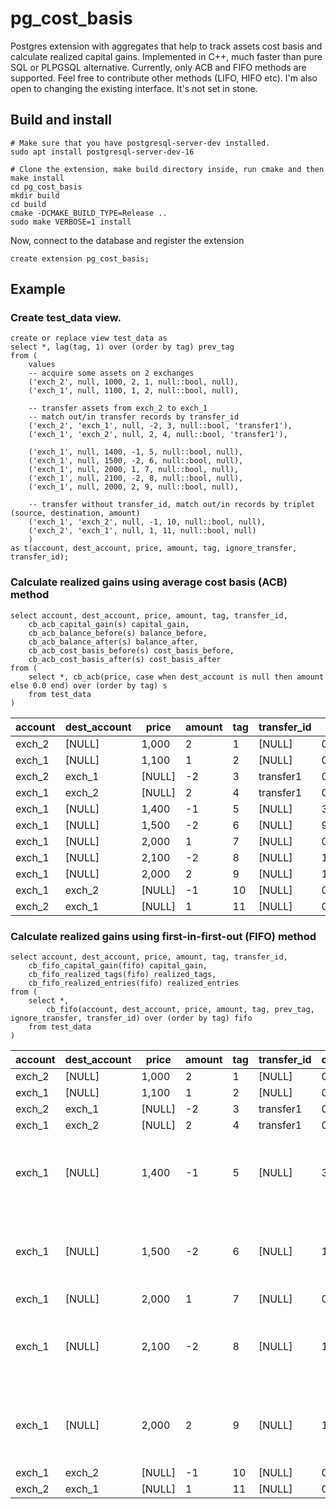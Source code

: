 # pg_cost_basis
Postgres extension with aggregates that help to track assets cost basis and calculate realized capital gains.
Implemented in C++, much faster than pure SQL or PLPGSQL alternative. 
Currently, only ACB and FIFO methods are supported. Feel free to contribute other methods (LIFO, HIFO etc). 
I'm also open to changing the existing interface. It's not set in stone.
## Build and install
```
# Make sure that you have postgresql-server-dev installed. 
sudo apt install postgresql-server-dev-16

# Clone the extension, make build directory inside, run cmake and then make install
cd pg_cost_basis
mkdir build
cd build
cmake -DCMAKE_BUILD_TYPE=Release ..
sudo make VERBOSE=1 install
```
Now, connect to the database and register the extension
```
create extension pg_cost_basis;
```

## Example
### Create test_data view.
```
create or replace view test_data as 
select *, lag(tag, 1) over (order by tag) prev_tag 
from (
	values
	-- acquire some assets on 2 exchanges
	('exch_2', null, 1000, 2, 1, null::bool, null),
	('exch_1', null, 1100, 1, 2, null::bool, null),
	
	-- transfer assets from exch_2 to exch_1
	-- match out/in transfer records by transfer_id
	('exch_2', 'exch_1', null, -2, 3, null::bool, 'transfer1'), 
	('exch_1', 'exch_2', null, 2, 4, null::bool, 'transfer1'),
	
	('exch_1', null, 1400, -1, 5, null::bool, null),	
	('exch_1', null, 1500, -2, 6, null::bool, null),	
	('exch_1', null, 2000, 1, 7, null::bool, null),
	('exch_1', null, 2100, -2, 8, null::bool, null),
	('exch_1', null, 2000, 2, 9, null::bool, null),
	
	-- transfer without transfer_id, match out/in records by triplet (source, destination, amount)
	('exch_1', 'exch_2', null, -1, 10, null::bool, null),
	('exch_2', 'exch_1', null, 1, 11, null::bool, null)		
	)
as t(account, dest_account, price, amount, tag, ignore_transfer, transfer_id);
```
### Calculate realized gains using average cost basis (ACB) method
```
select account, dest_account, price, amount, tag, transfer_id,
	cb_acb_capital_gain(s) capital_gain,
	cb_acb_balance_before(s) balance_before,
	cb_acb_balance_after(s) balance_after,
	cb_acb_cost_basis_before(s) cost_basis_before,
	cb_acb_cost_basis_after(s) cost_basis_after
from (
	select *, cb_acb(price, case when dest_account is null then amount else 0.0 end) over (order by tag) s
	from test_data
)
```
|account|dest_account|price|amount|tag|transfer_id|capital_gain|balance_before|balance_after|cost_basis_before|cost_basis_after|
|-------|------------|-----|------|---|-----------|------------|--------------|-------------|-----------------|----------------|
|exch_2|[NULL]|1,000|2|1|[NULL]|0|0|2|1|1,000|
|exch_1|[NULL]|1,100|1|2|[NULL]|0|2|3|1,000|1,033.3333333333|
|exch_2|exch_1|[NULL]|-2|3|transfer1|0|3|3|1,033.3333333333|1,033.3333333333|
|exch_1|exch_2|[NULL]|2|4|transfer1|0|3|3|1,033.3333333333|1,033.3333333333|
|exch_1|[NULL]|1,400|-1|5|[NULL]|366.6666666667|3|2|1,033.3333333333|1,033.3333333333|
|exch_1|[NULL]|1,500|-2|6|[NULL]|933.3333333333|2|0|1,033.3333333333|1,033.3333333333|
|exch_1|[NULL]|2,000|1|7|[NULL]|0|0|1|1,033.3333333333|2,000|
|exch_1|[NULL]|2,100|-2|8|[NULL]|100|1|-1|2,000|2,100|
|exch_1|[NULL]|2,000|2|9|[NULL]|100|-1|1|2,100|2,000|
|exch_1|exch_2|[NULL]|-1|10|[NULL]|0|1|1|2,000|2,000|
|exch_2|exch_1|[NULL]|1|11|[NULL]|0|1|1|2,000|2,000|

### Calculate realized gains using first-in-first-out (FIFO) method
```
select account, dest_account, price, amount, tag, transfer_id,
	cb_fifo_capital_gain(fifo) capital_gain,
	cb_fifo_realized_tags(fifo) realized_tags,
	cb_fifo_realized_entries(fifo) realized_entries
from (
	select *, 
		cb_fifo(account, dest_account, price, amount, tag, prev_tag, ignore_transfer, transfer_id) over (order by tag) fifo
	from test_data
)
```

|account|dest_account|price|amount|tag|transfer_id|capital_gain|realized_tags|realized_entries|
|-------|------------|-----|------|---|-----------|------------|-------------|----------------|
|exch_2|[NULL]|1,000|2|1|[NULL]|0|{}|[]|
|exch_1|[NULL]|1,100|1|2|[NULL]|0|{}|[]|
|exch_2|exch_1|[NULL]|-2|3|transfer1|0|{}|[]|
|exch_1|exch_2|[NULL]|2|4|transfer1|0|{}|[]|
|exch_1|[NULL]|1,400|-1|5|[NULL]|300|{2}|[{"a": 1.00000000, "t": 2, "cb": 1100.00000000, "pl": 300.00000000}]|
|exch_1|[NULL]|1,500|-2|6|[NULL]|1,000|{1}|[{"a": 2.00000000, "t": 1, "cb": 1000.00000000, "pl": 1000.00000000}]|
|exch_1|[NULL]|2,000|1|7|[NULL]|0|{}|[]|
|exch_1|[NULL]|2,100|-2|8|[NULL]|100|{7}|[{"a": 1.00000000, "t": 7, "cb": 2000.00000000, "pl": 100.00000000}]|
|exch_1|[NULL]|2,000|2|9|[NULL]|100|{8}|[{"a": -1.00000000, "t": 8, "cb": 2100.00000000, "pl": 100.00000000}]|
|exch_1|exch_2|[NULL]|-1|10|[NULL]|0|{}|[]|
|exch_2|exch_1|[NULL]|1|11|[NULL]|0|{}|[]|
